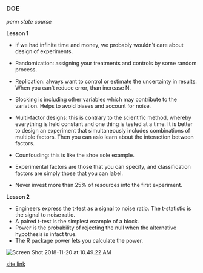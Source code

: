 
### DOE

*penn state course*

**Lesson 1**

* If we had infinite time and money, we probably wouldn't care about design of experiments.
* Randomization: assigning your treatments and controls by some random process.
* Replication: always want to control or estimate the uncertainty in results. When you can't reduce error, than increase N.
* Blocking is including other variables which may contribute to the variation. Helps to avoid biases and account for noise.
* Multi-factor designs: this is contrary to the scientific method, whereby everything is held constant and one thing is tested at a time. It is better to design an experiment that simultaneously includes combinations of multiple factors. Then you can aslo learn about the interaction between factors.
* Counfouding: this is like the shoe sole example.

* Experimental factors are those that you can specify, and classification factors are simply those that you can label.

* Never invest more than 25% of resources into the first experiment.

**Lesson 2**

* Engineers express the t-test as a signal to noise ratio. The t-statistic is the signal to noise ratio.
* A paired t-test is the simplest example of a block.
* Power is the probability of rejecting the null when the alternative hypothesis is infact true.
* The R package power lets you calculate the power.

![Screen Shot 2018-11-20 at 10.49.22 AM](https://i.imgur.com/8SqMs7C.png)


[site link](https://onlinecourses.science.psu.edu/stat503/node/6/)
